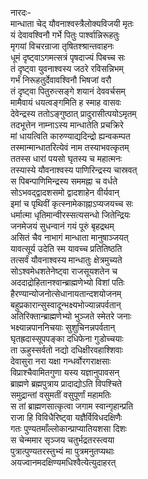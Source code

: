 नारदः-   
मान्धाता चेद् यौवनाश्वस्त्रैलोक्यविजयी मृतः  
यं देवावश्विनौ गर्भे पितुः पार्श्वान्निरूहतुः  
मृगयां विचरन्राजा तृषितश्श्रान्तवाहनः  
धूमं दृष्ट्वाऽगमत्सत्रं पृषदाज्यं पिबच्च सः  
तं दृष्ट्वा युवनाश्वस्य जठरे रविसन्निभम्  
गर्भं निरूहतुर्देवावश्विनौ भिषजां वरौ  
तं दृष्ट्वा पितुरुत्सङ्गे शयानं देववर्चसम्  
मामैवायं धयत्वङ्गमिति ह स्माह वासवः  
देवेन्द्रस्य ततोऽङ्गुष्ठात् प्रादुरासीत्पयोऽमृतम्  
तदभूत्तेन नाम्नाऽस्य मान्धातेति प्रचक्रिरे   
मां धायत्विति कारुण्याद्यदिन्द्रो ह्यन्वकम्पत  
तस्मान्मान्धातरित्येवं नाम तस्याभवत्कृतम्  
ततस्स धारां पयसो घृतस्य च महात्मनः  
तस्यास्ये यौवनाश्वस्य पाणिरिन्द्रस्य चास्रवत्  
स पिबन्पाणिमिन्द्रस्य सममह्ना च वर्धते  
सोऽभवद्द्वादशसमो द्वादशाहेन वीर्यवान्  
इमां च पृथिवीं कृत्स्नामेकाह्नाऽप्यजयच्च सः  
धर्मात्मा धृतिमान्वीरस्सत्यसन्धो जितेन्द्रियः  
जनमेजयं सुधन्वानं गयं पूरुं बृहद्रथम्  
असितं चैव नाभागं मान्धाता मानुषाञ्जयत्  
यावत्सूर्य उदेति स्म यावच्च प्रतितिष्ठति  
तत्सर्वं यौवनाश्वस्य मान्धातुः क्षेत्रमुच्यते  
सोऽश्वमेधशतेनेष्ट्वा राजसूयशतेन च  
अददाद्रोहितानश्वान्ब्राह्मणेभ्यो विशां पतिः  
हैरण्यान्योजनोत्सेधानायतान्दशयोजनम्  
बहुप्रकारान्सुस्वादून्भक्ष्यभोज्यान्नपर्वतान्  
अतिरिक्तान्ब्राह्मणेभ्यो भुञ्जते स्मेतरे जनाः  
भक्ष्यान्नपाननिचयाः सुशुचिनन्नपर्वतान्  
घृतह्रदास्सूपपङ्का दधिफेना गुडोच्चयाः  
ता ऊहुस्सर्वतो नद्यो दधिक्षीरवहाश्शिवाः  
देवासुरा नरा यक्षा गन्धर्वोरगराक्षसाः  
विप्राश्चैवामितगुणा यस्य यज्ञानुपावसन्  
ब्राह्मणे ब्रह्मपुत्राय प्रादाद्योऽति विपश्चिते  
समुद्रान्तां वसुमतीं वसुपूर्णां महामतिः  
स तां ब्राह्मणसात्कृत्वा जगाम स्वान्गृहान्प्रति  
राजा हि विविधैरिष्ट्वा यज्ञैर्विविधदक्षिणैः  
गतः पुण्यतमाँल्लोकान्प्राप्यातियशसा दिशः  
स चेन्ममार सृञ्जय चतुर्भद्रतरस्त्वया  
पुत्रात्पुण्यतरस्तुभ्यं मा पुत्रमनुतप्यथाः  
अयज्वानमदक्षिण्यमधिश्वैत्येत्युदाहरत्   

